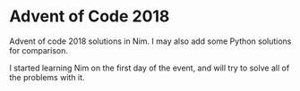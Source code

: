 # Advent of Code 2018

Advent of code 2018 solutions in Nim. I may also add some Python solutions for comparison.

I started learning Nim on the first day of the event, and will try to solve all of the problems with it. 
